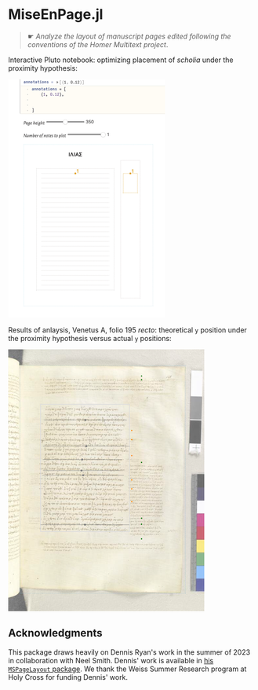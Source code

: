 # MiseEnPage.jl

> ☛ *Analyze the layout of manuscript pages edited following the conventions of the Homer Multitext project*.

Interactive Pluto notebook: optimizing placement of *scholia* under the proximity hypothesis:

![demo gif](./mise-en-page.gif)

Results of anlaysis, Venetus A, folio 195 *recto*: theoretical `y` position under the proximity hypothesis versus actual `y` positions:

![page 195 recto](./195r.png)

## Acknowledgments

This package draws heavily on Dennis Ryan's work in the summer of 2023 in collaboration with Neel Smith. Dennis' work is available in [his `MSPageLayout` package](https://github.com/dwryan25/MSPageLayout.jl). We thank the Weiss Summer Research program at Holy Cross for funding Dennis' work.
